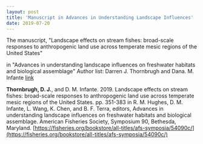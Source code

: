 ```yaml
---
layout: post
title: 'Manuscript in Advances in Understanding Landscape Influences'
date: 2019-07-20
---
```


The manuscript, "Landscape effects on stream fishes: broad-scale responses to anthropogenic land use across temperate mesic regions of the United States"

in "Advances in understanding landscape influences on freshwater habitats and biological assemblage"
Author list: Darren J. Thornbrugh and Dana. M. Infante [link](https://msu.edu/~infanted/)


**Thornbrugh, D. J.**, and D. M. Infante. 2019. Landscape effects on stream fishes: broad-scale responses to anthropogenic land use across temperate mesic regions of the United States. pp. 351-383 in R. M. Hughes, D. M. Infante, L. Wang, K. Chen, and B. F. Terra, editors, Advances in understanding landscape influences on freshwater habitats and biological assemblage. American Fisheries Society, Symposium 90, Bethesda, Maryland. [https://fisheries.org/bookstore/all-titles/afs-symposia/54090c/](https://fisheries.org/bookstore/all-titles/afs-symposia/54090c/)